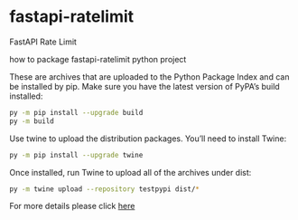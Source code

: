 # fastapi-ratelimit
FastAPI Rate Limit

how to package fastapi-ratelimit python project

These are archives that are uploaded to the Python Package Index and can be installed by pip.
Make sure you have the latest version of PyPA’s build installed:
```bash
py -m pip install --upgrade build
py -m build
```
Use twine to upload the distribution packages. You’ll need to install Twine:
```bash
py -m pip install --upgrade twine
```
Once installed, run Twine to upload all of the archives under dist:
```bash
py -m twine upload --repository testpypi dist/*
```

For more details please click [here](https://packaging.python.org/tutorials/packaging-projects/)
